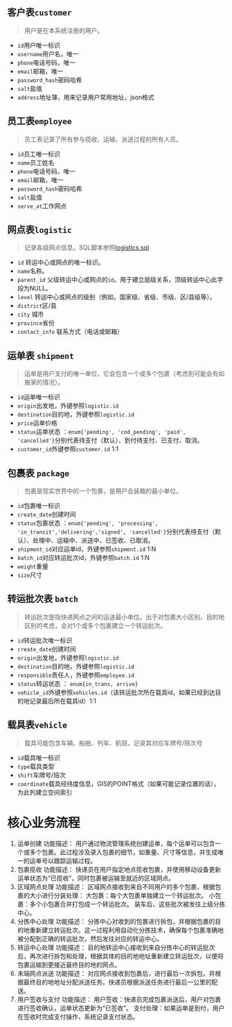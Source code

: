 ## 客户表`customer`

> 用户是在本系统注册的用户。

* `id`用户唯一标识
* `username`用户名，唯一
* `phone`电话号码，唯一
* `email`邮箱，唯一
* `password_hash`密码哈希
* `salt`盐值
* `address`地址簿，用来记录用户常用地址，json格式

## 员工表`employee`

> 员工表记录了所有参与揽收、运输、派送过程的所有人员。

* `id`员工唯一标识
* `name`员工姓名
* `phone`电话号码，唯一
* `email`邮箱，唯一
* `password_hash`密码哈希
* `salt`盐值
* `serve_at`工作网点

## 网点表`logistic`

> 记录各级网点信息。SQL脚本参照[logistics.sql](./logistics.sql)

- `id`  转运中心或网点的唯一标识。
- `name`名称。
- `parent_id` 父级转运中心或网点的`id`。用于建立层级关系，顶级转运中心此字段为NULL。
- `level` 转运中心或网点的级别（例如，国家级、省级、市级、区/县级等）。
- `district`区/县
- `city` 城市
- `province`省份
- `contact_info` 联系方式（电话或邮箱）

## 运单表 `shipment`

> 运单是用户支付的唯一单位，它会包含一个或多个包裹（考虑到可能会有如搬家的情况）。

* `id`运单唯一标识
* `origin`出发地，外键参照`logistic.id`
* `destination`目的地，外键参照`logistic.id`
* `price`运单价格
* `status`运单状态 ：`enum{'pending', 'cod_pending', 'paid', 'cancelled'}`分别代表待支付（默认）、到付待支付、已支付、取消。
* `customer_id`外键参照`customer.id` 1:1

## 包裹表 `package`

> 包裹是现实世界中的一个包裹，是用户会装箱的最小单位。

* `id`包裹唯一标识
* `create_date`创建时间
* `status`包裹状态 ：`enum{'pending', 'processing', 'in_transit','delivering','signed', 'cancelled'}`分别代表待支付（默认）、处理中、运输中、派送中、已签收、已取消。
* `shipment_id`对应运单id，外键参照`shipment.id` 1:N
* `batch_id`对应转运批次id，外键参照`batch.id` 1:N
* `weight`重量
* `size`尺寸

## 转运批次表 `batch`

> 转运批次是指快递网点之间的运送最小单位。出于对包裹大小区别、目的地区别的考虑，会对1个或多个包裹建立一个转运批次。

* `id`转运批次唯一标识
* `create_date`创建时间
* `origin`出发地，外键参照`logistic.id`
* `destination`目的地，外键参照`logistic.id`
* `responsible`责任人，外键参照`employee.id`
* `status`转运状态 ： `enum{in_trans, arrive}`
* `vehicle_id`外键参照`vehicles.id`（该转运批次所在载具id，如果已经到达目的地记录最后所在载具id）1:1

## 载具表`vehicle`

> 载具可能包含车辆、船舶、列车、航班，记录其对应车牌号/班次号

* `id`载具唯一标识
* `type`载具类型
* `shift`车牌号/班次
* `coordinate`载具经纬度信息，GIS的POINT格式（如果可能记录位置的话），为此列建立空间索引

# 核心业务流程
1. 运单创建
   功能描述： 用户通过物流管理系统创建运单，每个运单可以包含一个或多个包裹。此过程涉及录入包裹的细节，如重量、尺寸等信息，并生成唯一的运单号以跟踪运输过程。
2. 包裹揽收
   功能描述： 快递员在用户指定地点揽收包裹，并使用移动设备更新运单状态为“已揽收”，同时包裹被运输至就近的区域网点。
3. 区域网点处理
   功能描述： 区域网点接收到来自不同用户的多个包裹，根据包裹的大小进行分装处理：
   大包裹：每个大包裹单独建立一个转运批次。
   小包裹：多个小包裹合并打包成一个转运批次。
   装车后，这些批次被发往上级分拣中心。
4. 分拣中心处理
   功能描述： 分拣中心对收到的包裹进行拆包，并根据包裹的目的地重新建立转运批次。这一过程利用自动化分拣技术，确保每个包裹准确地被分配到正确的转运批次，然后发往对应的转运中心。
5. 转运中心处理
   功能描述： 目的地转运中心接收到来自分拣中心的转运批次后，再次进行拆包和处理，根据具体的目的地地址重新建立转运批次，以便将包裹运输到更接近最终目的地的网点。
6. 末端网点派送
   功能描述： 对应网点接收到包裹后，进行最后一次拆包，并根据最终目的地地址分配派送任务。快递员根据派送任务进行最后一公里的配送。
7. 用户签收与支付
   功能描述：
   用户签收：快递员完成包裹派送后，用户对包裹进行签收确认，运单状态更新为“已签收”。
   支付处理：如果运单是到付，用户在签收时完成支付操作，系统记录支付状态。

